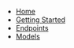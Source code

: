 * [Home](/)
* [Getting Started](getting_started.md)
* [Endpoints](endpoints.md)
* [Models](models.md)

